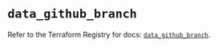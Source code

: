 # `data_github_branch`

Refer to the Terraform Registry for docs: [`data_github_branch`](https://registry.terraform.io/providers/integrations/github/6.7.1/docs/data-sources/branch).
